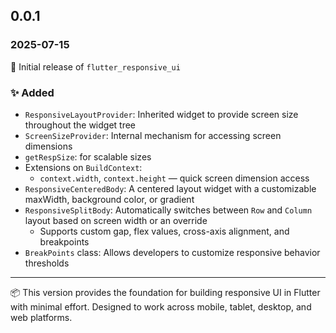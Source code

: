 ## 0.0.1

### 2025-07-15

🎉 Initial release of `flutter_responsive_ui`

### ✨ Added

- `ResponsiveLayoutProvider`: Inherited widget to provide screen size throughout the widget tree
- `ScreenSizeProvider`: Internal mechanism for accessing screen dimensions
- `getRespSize`: for scalable sizes
- Extensions on `BuildContext`:
  - `context.width`, `context.height` — quick screen dimension access
- `ResponsiveCenteredBody`: A centered layout widget with a customizable maxWidth, background color, or gradient
- `ResponsiveSplitBody`: Automatically switches between `Row` and `Column` layout based on screen width or an override
  - Supports custom gap, flex values, cross-axis alignment, and breakpoints
- `BreakPoints` class: Allows developers to customize responsive behavior thresholds

---

📦 This version provides the foundation for building responsive UI in Flutter with minimal effort. Designed to work across mobile, tablet, desktop, and web platforms.

 
